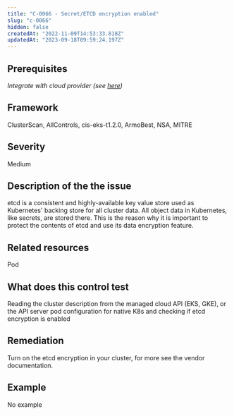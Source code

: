 ```yaml
---
title: "C-0066 - Secret/ETCD encryption enabled"
slug: "c-0066"
hidden: false
createdAt: "2022-11-09T14:53:33.818Z"
updatedAt: "2023-09-18T09:59:24.197Z"
---
```

## Prerequisites
*Integrate with cloud provider (see [here](https://hub.armosec.io/docs/kubescape-integration-with-cloud-providers))*
## Framework
ClusterScan, AllControls, cis-eks-t1.2.0, ArmoBest, NSA, MITRE
## Severity
Medium
## Description of the the issue
etcd is a consistent and highly-available key value store used as Kubernetes' backing store for all cluster data. All object data in Kubernetes, like secrets, are stored there. This is the reason why it is important to protect the contents of etcd and use its data encryption feature.
## Related resources
Pod
## What does this control test
Reading the cluster description from the managed cloud API (EKS, GKE), or the API server pod configuration for native K8s and checking if etcd encryption is enabled
## Remediation
Turn on the etcd encryption in your cluster, for more see the vendor documentation.
## Example
No example